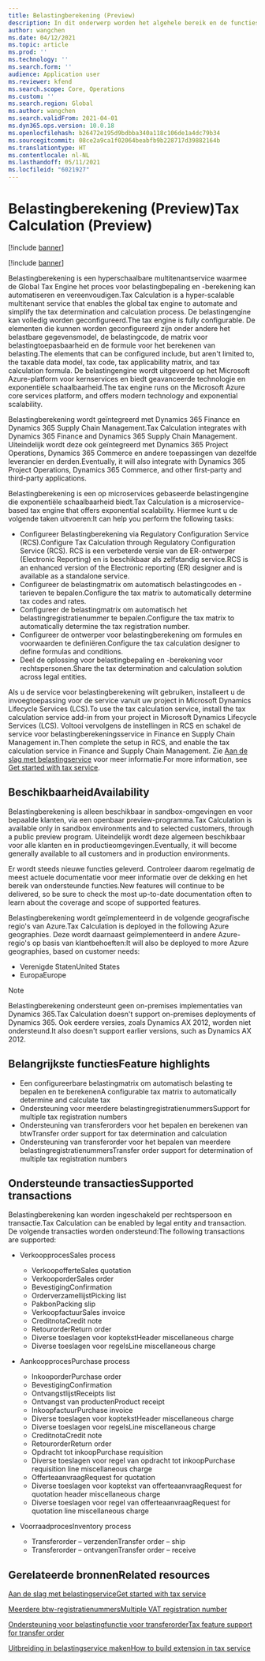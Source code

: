 ```yaml
---
title: Belastingberekening (Preview)
description: In dit onderwerp worden het algehele bereik en de functies voor belastingberekening uitgelegd.
author: wangchen
ms.date: 04/12/2021
ms.topic: article
ms.prod: ''
ms.technology: ''
ms.search.form: ''
audience: Application user
ms.reviewer: kfend
ms.search.scope: Core, Operations
ms.custom: ''
ms.search.region: Global
ms.author: wangchen
ms.search.validFrom: 2021-04-01
ms.dyn365.ops.version: 10.0.18
ms.openlocfilehash: b26472e195d9bdbba340a118c106de1a4dc79b34
ms.sourcegitcommit: 08ce2a9ca1f02064beabfb9b228717d39882164b
ms.translationtype: HT
ms.contentlocale: nl-NL
ms.lasthandoff: 05/11/2021
ms.locfileid: "6021927"
---
```

# <a name="tax-calculation-preview"></a><span data-ttu-id="eec02-103">Belastingberekening (Preview)</span><span class="sxs-lookup"><span data-stu-id="eec02-103">Tax Calculation (Preview)</span></span>

[!include [banner](../includes/banner.md)]

[!include [banner](../includes/preview-banner.md)]

<span data-ttu-id="eec02-104">Belastingberekening is een hyperschaalbare multitenantservice waarmee de Global Tax Engine het proces voor belastingbepaling en -berekening kan automatiseren en vereenvoudigen.</span><span class="sxs-lookup"><span data-stu-id="eec02-104">Tax Calculation is a hyper-scalable multitenant service that enables the global tax engine to automate and simplify the tax determination and calculation process.</span></span> <span data-ttu-id="eec02-105">De belastingengine kan volledig worden geconfigureerd.</span><span class="sxs-lookup"><span data-stu-id="eec02-105">The tax engine is fully configurable.</span></span> <span data-ttu-id="eec02-106">De elementen die kunnen worden geconfigureerd zijn onder andere het belastbare gegevensmodel, de belastingcode, de matrix voor belastingtoepasbaarheid en de formule voor het berekenen van belasting.</span><span class="sxs-lookup"><span data-stu-id="eec02-106">The elements that can be configured include, but aren't limited to, the taxable data model, tax code, tax applicability matrix, and tax calculation formula.</span></span> <span data-ttu-id="eec02-107">De belastingengine wordt uitgevoerd op het Microsoft Azure-platform voor kernservices en biedt geavanceerde technologie en exponentiële schaalbaarheid.</span><span class="sxs-lookup"><span data-stu-id="eec02-107">The tax engine runs on the Microsoft Azure core services platform, and offers modern technology and exponential scalability.</span></span>

<span data-ttu-id="eec02-108">Belastingberekening wordt geïntegreerd met Dynamics 365 Finance en Dynamics 365 Supply Chain Management.</span><span class="sxs-lookup"><span data-stu-id="eec02-108">Tax Calculation integrates with Dynamics 365 Finance and Dynamics 365 Supply Chain Management.</span></span> <span data-ttu-id="eec02-109">Uiteindelijk wordt deze ook geïntegreerd met Dynamics 365 Project Operations, Dynamics 365 Commerce en andere toepassingen van dezelfde leverancier en derden.</span><span class="sxs-lookup"><span data-stu-id="eec02-109">Eventually, it will also integrate with Dynamics 365 Project Operations, Dynamics 365 Commerce, and other first-party and third-party applications.</span></span>

<span data-ttu-id="eec02-110">Belastingberekening is een op microservices gebaseerde belastingengine die exponentiële schaalbaarheid biedt.</span><span class="sxs-lookup"><span data-stu-id="eec02-110">Tax Calculation is a microservice-based tax engine that offers exponential scalability.</span></span> <span data-ttu-id="eec02-111">Hiermee kunt u de volgende taken uitvoeren:</span><span class="sxs-lookup"><span data-stu-id="eec02-111">It can help you perform the following tasks:</span></span>

- <span data-ttu-id="eec02-112">Configureer Belastingberekening via Regulatory Configuration Service (RCS).</span><span class="sxs-lookup"><span data-stu-id="eec02-112">Configure Tax Calculation through Regulatory Configuration Service (RCS).</span></span> <span data-ttu-id="eec02-113">RCS is een verbeterde versie van de ER-ontwerper (Electronic Reporting) en is beschikbaar als zelfstandig service.</span><span class="sxs-lookup"><span data-stu-id="eec02-113">RCS is an enhanced version of the Electronic reporting (ER) designer and is available as a standalone service.</span></span>
- <span data-ttu-id="eec02-114">Configureer de belastingmatrix om automatisch belastingcodes en -tarieven te bepalen.</span><span class="sxs-lookup"><span data-stu-id="eec02-114">Configure the tax matrix to automatically determine tax codes and rates.</span></span>
- <span data-ttu-id="eec02-115">Configureer de belastingmatrix om automatisch het belastingregistratienummer te bepalen.</span><span class="sxs-lookup"><span data-stu-id="eec02-115">Configure the tax matrix to automatically determine the tax registration number.</span></span>
- <span data-ttu-id="eec02-116">Configureer de ontwerper voor belastingberekening om formules en voorwaarden te definiëren.</span><span class="sxs-lookup"><span data-stu-id="eec02-116">Configure the tax calculation designer to define formulas and conditions.</span></span>
- <span data-ttu-id="eec02-117">Deel de oplossing voor belastingbepaling en -berekening voor rechtspersonen.</span><span class="sxs-lookup"><span data-stu-id="eec02-117">Share the tax determination and calculation solution across legal entities.</span></span>

<span data-ttu-id="eec02-118">Als u de service voor belastingberekening wilt gebruiken, installeert u de invoegtoepassing voor de service vanuit uw project in Microsoft Dynamics Lifecycle Services (LCS).</span><span class="sxs-lookup"><span data-stu-id="eec02-118">To use the tax calculation service, install the tax calculation service add-in from your project in Microsoft Dynamics Lifecycle Services (LCS).</span></span> <span data-ttu-id="eec02-119">Voltooi vervolgens de instellingen in RCS en schakel de service voor belastingberekeningsservice in Finance en Supply Chain Management in.</span><span class="sxs-lookup"><span data-stu-id="eec02-119">Then complete the setup in RCS, and enable the tax calculation service in Finance and Supply Chain Management.</span></span> <span data-ttu-id="eec02-120">Zie [Aan de slag met belastingservice](./global-get-started-with-tax-calculation-service.md) voor meer informatie.</span><span class="sxs-lookup"><span data-stu-id="eec02-120">For more information, see [Get started with tax service](./global-get-started-with-tax-calculation-service.md).</span></span>

## <a name="availability"></a><span data-ttu-id="eec02-121">Beschikbaarheid</span><span class="sxs-lookup"><span data-stu-id="eec02-121">Availability</span></span>

<span data-ttu-id="eec02-122">Belastingberekening is alleen beschikbaar in sandbox-omgevingen en voor bepaalde klanten, via een openbaar preview-programma.</span><span class="sxs-lookup"><span data-stu-id="eec02-122">Tax Calculation is available only in sandbox environments and to selected customers, through a public preview program.</span></span> <span data-ttu-id="eec02-123">Uiteindelijk wordt deze algemeen beschikbaar voor alle klanten en in productieomgevingen.</span><span class="sxs-lookup"><span data-stu-id="eec02-123">Eventually, it will become generally available to all customers and in production environments.</span></span>

<span data-ttu-id="eec02-124">Er wordt steeds nieuwe functies geleverd. Controleer daarom regelmatig de meest actuele documentatie voor meer informatie over de dekking en het bereik van ondersteunde functies.</span><span class="sxs-lookup"><span data-stu-id="eec02-124">New features will continue to be delivered, so be sure to check the most up-to-date documentation often to learn about the coverage and scope of supported features.</span></span>

<span data-ttu-id="eec02-125">Belastingberekening wordt geïmplementeerd in de volgende geografische regio's van Azure.</span><span class="sxs-lookup"><span data-stu-id="eec02-125">Tax Calculation is deployed in the following Azure geographies.</span></span> <span data-ttu-id="eec02-126">Deze wordt daarnaast geïmplementeerd in andere Azure-regio's op basis van klantbehoeften:</span><span class="sxs-lookup"><span data-stu-id="eec02-126">It will also be deployed to more Azure geographies, based on customer needs:</span></span>

- <span data-ttu-id="eec02-127">Verenigde Staten</span><span class="sxs-lookup"><span data-stu-id="eec02-127">United States</span></span>
- <span data-ttu-id="eec02-128">Europa</span><span class="sxs-lookup"><span data-stu-id="eec02-128">Europe</span></span>

> [!NOTE]
> <span data-ttu-id="eec02-129">Belastingberekening ondersteunt geen on-premises implementaties van Dynamics 365.</span><span class="sxs-lookup"><span data-stu-id="eec02-129">Tax Calculation doesn't support on-premises deployments of Dynamics 365.</span></span> <span data-ttu-id="eec02-130">Ook eerdere versies, zoals Dynamics AX 2012, worden niet ondersteund.</span><span class="sxs-lookup"><span data-stu-id="eec02-130">It also doesn't support earlier versions, such as Dynamics AX 2012.</span></span>

## <a name="feature-highlights"></a><span data-ttu-id="eec02-131">Belangrijkste functies</span><span class="sxs-lookup"><span data-stu-id="eec02-131">Feature highlights</span></span>

- <span data-ttu-id="eec02-132">Een configureerbare belastingmatrix om automatisch belasting te bepalen en te berekenen</span><span class="sxs-lookup"><span data-stu-id="eec02-132">A configurable tax matrix to automatically determine and calculate tax</span></span>
- <span data-ttu-id="eec02-133">Ondersteuning voor meerdere belastingregistratienummers</span><span class="sxs-lookup"><span data-stu-id="eec02-133">Support for multiple tax registration numbers</span></span>
- <span data-ttu-id="eec02-134">Ondersteuning van transferorders voor het bepalen en berekenen van btw</span><span class="sxs-lookup"><span data-stu-id="eec02-134">Transfer order support for tax determination and calculation</span></span>
- <span data-ttu-id="eec02-135">Ondersteuning van transferorder voor het bepalen van meerdere belastingregistratienummers</span><span class="sxs-lookup"><span data-stu-id="eec02-135">Transfer order support for determination of multiple tax registration numbers</span></span>

## <a name="supported-transactions"></a><span data-ttu-id="eec02-136">Ondersteunde transacties</span><span class="sxs-lookup"><span data-stu-id="eec02-136">Supported transactions</span></span>

<span data-ttu-id="eec02-137">Belastingberekening kan worden ingeschakeld per rechtspersoon en transactie.</span><span class="sxs-lookup"><span data-stu-id="eec02-137">Tax Calculation can be enabled by legal entity and transaction.</span></span> <span data-ttu-id="eec02-138">De volgende transacties worden ondersteund:</span><span class="sxs-lookup"><span data-stu-id="eec02-138">The following transactions are supported:</span></span>

- <span data-ttu-id="eec02-139">Verkoopproces</span><span class="sxs-lookup"><span data-stu-id="eec02-139">Sales process</span></span>

    - <span data-ttu-id="eec02-140">Verkoopofferte</span><span class="sxs-lookup"><span data-stu-id="eec02-140">Sales quotation</span></span>
    - <span data-ttu-id="eec02-141">Verkooporder</span><span class="sxs-lookup"><span data-stu-id="eec02-141">Sales order</span></span>
    - <span data-ttu-id="eec02-142">Bevestiging</span><span class="sxs-lookup"><span data-stu-id="eec02-142">Confirmation</span></span>
    - <span data-ttu-id="eec02-143">Orderverzamellijst</span><span class="sxs-lookup"><span data-stu-id="eec02-143">Picking list</span></span>
    - <span data-ttu-id="eec02-144">Pakbon</span><span class="sxs-lookup"><span data-stu-id="eec02-144">Packing slip</span></span>
    - <span data-ttu-id="eec02-145">Verkoopfactuur</span><span class="sxs-lookup"><span data-stu-id="eec02-145">Sales invoice</span></span>
    - <span data-ttu-id="eec02-146">Creditnota</span><span class="sxs-lookup"><span data-stu-id="eec02-146">Credit note</span></span>
    - <span data-ttu-id="eec02-147">Retourorder</span><span class="sxs-lookup"><span data-stu-id="eec02-147">Return order</span></span>
    - <span data-ttu-id="eec02-148">Diverse toeslagen voor koptekst</span><span class="sxs-lookup"><span data-stu-id="eec02-148">Header miscellaneous charge</span></span>
    - <span data-ttu-id="eec02-149">Diverse toeslagen voor regels</span><span class="sxs-lookup"><span data-stu-id="eec02-149">Line miscellaneous charge</span></span>

- <span data-ttu-id="eec02-150">Aankoopproces</span><span class="sxs-lookup"><span data-stu-id="eec02-150">Purchase process</span></span>

    - <span data-ttu-id="eec02-151">Inkooporder</span><span class="sxs-lookup"><span data-stu-id="eec02-151">Purchase order</span></span>
    - <span data-ttu-id="eec02-152">Bevestiging</span><span class="sxs-lookup"><span data-stu-id="eec02-152">Confirmation</span></span>
    - <span data-ttu-id="eec02-153">Ontvangstlijst</span><span class="sxs-lookup"><span data-stu-id="eec02-153">Receipts list</span></span>
    - <span data-ttu-id="eec02-154">Ontvangst van producten</span><span class="sxs-lookup"><span data-stu-id="eec02-154">Product receipt</span></span>
    - <span data-ttu-id="eec02-155">Inkoopfactuur</span><span class="sxs-lookup"><span data-stu-id="eec02-155">Purchase invoice</span></span>
    - <span data-ttu-id="eec02-156">Diverse toeslagen voor koptekst</span><span class="sxs-lookup"><span data-stu-id="eec02-156">Header miscellaneous charge</span></span>
    - <span data-ttu-id="eec02-157">Diverse toeslagen voor regels</span><span class="sxs-lookup"><span data-stu-id="eec02-157">Line miscellaneous charge</span></span>
    - <span data-ttu-id="eec02-158">Creditnota</span><span class="sxs-lookup"><span data-stu-id="eec02-158">Credit note</span></span>
    - <span data-ttu-id="eec02-159">Retourorder</span><span class="sxs-lookup"><span data-stu-id="eec02-159">Return order</span></span>
    - <span data-ttu-id="eec02-160">Opdracht tot inkoop</span><span class="sxs-lookup"><span data-stu-id="eec02-160">Purchase requisition</span></span>
    - <span data-ttu-id="eec02-161">Diverse toeslagen voor regel van opdracht tot inkoop</span><span class="sxs-lookup"><span data-stu-id="eec02-161">Purchase requisition line miscellaneous charge</span></span>
    - <span data-ttu-id="eec02-162">Offerteaanvraag</span><span class="sxs-lookup"><span data-stu-id="eec02-162">Request for quotation</span></span>
    - <span data-ttu-id="eec02-163">Diverse toeslagen voor koptekst van offerteaanvraag</span><span class="sxs-lookup"><span data-stu-id="eec02-163">Request for quotation header miscellaneous charge</span></span>
    - <span data-ttu-id="eec02-164">Diverse toeslagen voor regel van offerteaanvraag</span><span class="sxs-lookup"><span data-stu-id="eec02-164">Request for quotation line miscellaneous charge</span></span>

- <span data-ttu-id="eec02-165">Voorraadproces</span><span class="sxs-lookup"><span data-stu-id="eec02-165">Inventory process</span></span>

    - <span data-ttu-id="eec02-166">Transferorder – verzenden</span><span class="sxs-lookup"><span data-stu-id="eec02-166">Transfer order – ship</span></span>
    - <span data-ttu-id="eec02-167">Transferorder – ontvangen</span><span class="sxs-lookup"><span data-stu-id="eec02-167">Transfer order – receive</span></span>

## <a name="related-resources"></a><span data-ttu-id="eec02-168">Gerelateerde bronnen</span><span class="sxs-lookup"><span data-stu-id="eec02-168">Related resources</span></span>

[<span data-ttu-id="eec02-169">Aan de slag met belastingservice</span><span class="sxs-lookup"><span data-stu-id="eec02-169">Get started with tax service</span></span>](./global-get-started-with-tax-calculation-service.md)

[<span data-ttu-id="eec02-170">Meerdere btw-registratienummers</span><span class="sxs-lookup"><span data-stu-id="eec02-170">Multiple VAT registration number</span></span>](./emea-multiple-vat-registration-numbers.md)

[<span data-ttu-id="eec02-171">Ondersteuning voor belastingfunctie voor transferorder</span><span class="sxs-lookup"><span data-stu-id="eec02-171">Tax feature support for transfer order</span></span>](./tasks/tax-feature-support-for-transfer-order.md)

[<span data-ttu-id="eec02-172">Uitbreiding in belastingservice maken</span><span class="sxs-lookup"><span data-stu-id="eec02-172">How to build extension in tax service</span></span>](./tax-service-add-data-fields-tax-integration-by-extension.md)